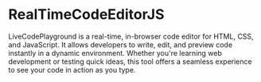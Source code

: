 # RealTimeCodeEditorJS
LiveCodePlayground is a real-time, in-browser code editor for HTML, CSS, and JavaScript. It allows developers to write, edit, and preview code instantly in a dynamic environment. Whether you're learning web development or testing quick ideas, this tool offers a seamless experience to see your code in action as you type.
